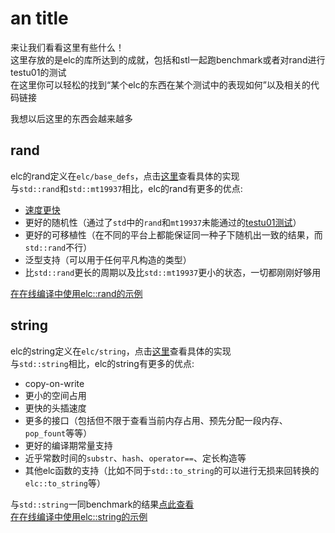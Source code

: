 # an title

来让我们看看这里有些什么！  
这里存放的是elc的库所达到的成就，包括和stl一起跑benchmark或者对rand进行testu01的测试  
在这里你可以轻松的找到“某个elc的东西在某个测试中的表现如何”以及相关的代码链接  

我想以后这里的东西会越来越多  

## rand

elc的rand定义在`elc/base_defs`，点击[这里](https://github.com/ELC-lang/ELC/blob/master/parts/header_file/files/elc/_files/base_defs/base_defs/rand.hpp)查看具体的实现  
与`std::rand`和`std::mt19937`相比，elc的rand有更多的优点:

- [速度更快](https://steve02081504.github.io/gbenchmark_webui/?file=https%3A%2F%2Fraw.githubusercontent.com%2FELC-lang%2FELC%2Fmaster%2Fparts%2Fheader_file%2Ftest%2Felc_rand_VS_std_BENCHMARK%2Fresult.json)
- 更好的随机性（通过了`std`中的`rand`和`mt19937`未能通过的[testu01测试](https://github.com/ELC-lang/ELC/blob/master/parts/header_file/test/elc-rand-testU01/output.txt)）
- 更好的可移植性（在不同的平台上都能保证同一种子下随机出一致的结果，而`std::rand`不行）
- 泛型支持（可以用于任何平凡构造的类型）
- 比`std::rand`更长的周期以及比`std::mt19937`更小的状态，一切都刚刚好够用  

[在在线编译中使用elc::rand的示例](https://godbolt.org/z/cY9Ka8vhf)  

## string

elc的string定义在`elc/string`，点击[这里](https://github.com/ELC-lang/ELC/tree/master/parts/header_file/files/elc/_files/string)查看具体的实现  
与`std::string`相比，elc的string有更多的优点:

- copy-on-write  
- 更小的空间占用  
- 更快的头插速度  
- 更多的接口（包括但不限于查看当前内存占用、预先分配一段内存、`pop_fount`等等）  
- 更好的编译期常量支持  
- 近乎常数时间的`substr`、`hash`、`operator==`、定长构造等  
- 其他elc函数的支持（比如不同于`std::to_string`的可以进行无损来回转换的`elc::to_string`等）

与`std::string`一同benchmark的结果[点此查看](https://steve02081504.github.io/gbenchmark_webui/?file=https%3A%2F%2Fraw.githubusercontent.com%2FELC-lang%2FELC%2Fmaster%2Fparts%2Fheader_file%2Ftest%2Felc_string_VS_std_string_BENCHMARK%2Fresult.json)  
[在在线编译中使用elc::string的示例](https://godbolt.org/z/3eav315a1)  
